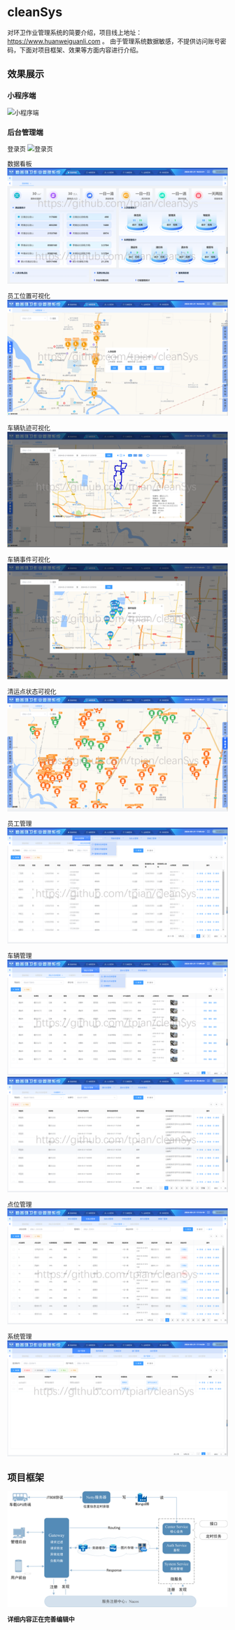 # cleanSys

对环卫作业管理系统的简要介绍，项目线上地址：https://www.huanweiguanli.com 。
由于管理系统数据敏感，不提供访问账号密码，下面对项目框架、效果等方面内容进行介绍。

## 效果展示

### 小程序端

![小程序端](./figure/miniApp.png)

### 后台管理端

登录页
![登录页](./figure/homepage.png)

数据看板
![数据看板](./figure/dataWatcher.png)

员工位置可视化
![员工地图可视化](./figure/cleanerMap.png)

车辆轨迹可视化
![车辆轨迹可视化](./figure/traceMap.png)

车辆事件可视化
![车辆事件可视化](./figure/eventMap.png)

清运点状态可视化
![清运点状态可视化](./figure/pointMap.png)

员工管理
![员工管理](./figure/employeeManage.png)

车辆管理
![车辆管理](./figure/carManage.png)
![车辆事件](./figure/carEventManage.png)

点位管理
![点位管理](./figure/pointManage.png)

系统管理
![系统管理](./figure/userManage.png)

## 项目框架

![项目框架](./figure/framework.png)

**详细内容正在完善编辑中**
